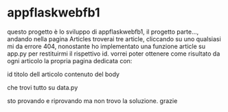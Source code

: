 # appflaskwebfb1

questo progetto è lo sviluppo di appflaskwebfb1, il progetto parte...,
andando nella pagina Articles troverai tre article, cliccando su uno qualsiasi 
mi da errore 404, nonostante ho implementato una funzione article su app.py per 
restituirmi il rispettivo id.
vorrei poter ottenere come risultato da ogni articolo la propria pagina dedicata
con:

id
titolo dell articolo
contenuto del body

che trovi tutto su data.py

sto provando e riprovando ma non trovo la soluzione. grazie